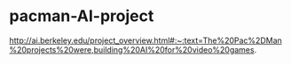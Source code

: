 # pacman-AI-project
http://ai.berkeley.edu/project_overview.html#:~:text=The%20Pac%2DMan%20projects%20were,building%20AI%20for%20video%20games.
